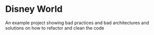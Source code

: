 # Disney World
An example project showing bad practices and bad architectures and solutions on how to refactor and clean the code
